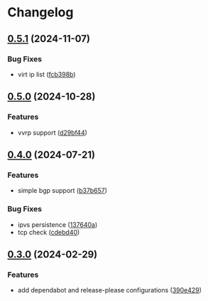# Changelog

## [0.5.1](https://github.com/sergelogvinov/ansible-role-nlb/compare/v0.5.0...v0.5.1) (2024-11-07)


### Bug Fixes

* virt ip list ([fcb398b](https://github.com/sergelogvinov/ansible-role-nlb/commit/fcb398b0e3e988fd19f53fceffca48bbdff40075))

## [0.5.0](https://github.com/sergelogvinov/ansible-role-nlb/compare/v0.4.0...v0.5.0) (2024-10-28)


### Features

* vvrp support ([d29bf44](https://github.com/sergelogvinov/ansible-role-nlb/commit/d29bf444f9026d768c3eb1a997ee11409dcafbb2))

## [0.4.0](https://github.com/sergelogvinov/ansible-role-nlb/compare/v0.3.0...v0.4.0) (2024-07-21)


### Features

* simple bgp support ([b37b657](https://github.com/sergelogvinov/ansible-role-nlb/commit/b37b6570622bff6c768738b39f81cc25858267db))


### Bug Fixes

* ipvs persistence ([137640a](https://github.com/sergelogvinov/ansible-role-nlb/commit/137640a8b1b3e358f68681fcea481cb2bc50344d))
* tcp check ([cdebd40](https://github.com/sergelogvinov/ansible-role-nlb/commit/cdebd40fe4f1d01ed217813bcecc89cedd65a9a8))

## [0.3.0](https://github.com/sergelogvinov/ansible-role-nlb/compare/v0.2.0...v0.3.0) (2024-02-29)


### Features

* add dependabot and release-please configurations ([390e429](https://github.com/sergelogvinov/ansible-role-nlb/commit/390e4290cd3fd773f973084ae63109894bd8d0f1))
